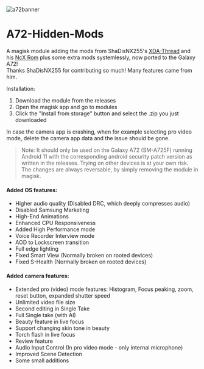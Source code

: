 ![a72banner](https://user-images.githubusercontent.com/35925402/131203435-a38477ea-4984-4994-be2b-3b317735251a.png)
# A72-Hidden-Mods
A magisk module adding the mods from ShaDisNX255's [XDA-Thread](https://forum.xda-developers.com/t/samsung-galaxy-a71-working-mods.4173295/) and his [NcX Rom](https://forum.xda-developers.com/t/rom-oneui-2-5-twrp-ncx-2-5-for-a71-sm-a715f.4174135/) plus some extra mods systemlessly, now ported to the Galaxy A72!<br/>
Thanks ShaDisNX255 for contributing so much! Many features came from him.

Installation:
1. Download the module from the releases
2. Open the magisk app and go to modules
3. Click the "Install from storage" button and select the .zip you just downloaded 

In case the camera app is crashing, when for example selecting pro video mode, delete the camera app data and the issue should be gone.

> Note: It should only be used on the Galaxy A72 (SM-A725F) running Android 11 with the corresponding android security patch version as written in the releases. Trying on other devices is at your own risk.<br/>The changes are always reversable, by simply removing the module in magisk.

#### Added OS features:
- Higher audio quality (Disabled DRC, which deeply compresses audio)
- Disabled Samsung Marketing
- High-End Animations
- Enhanced CPU Responsiveness
- Added High Performance mode
- Voice Recorder Interview mode
- AOD to Lockscreen transition
- Full edge lighting
- Fixed Smart View (Normally broken on rooted devices)
- Fixed S-Health (Normally broken on rooted devices)


#### Added camera features:
- Extended pro (video) mode features: Histogram, Focus peaking, zoom, reset button, expanded shutter speed
- Unlimited video file size
- Second editing in Single Take
- Full Single take (with AI)
- Beauty feature in live focus
- Support changing skin tone in beauty
- Torch flash in live focus
- Review feature
- Audio Input Control (In pro video mode - only internal microphone)
- Improved Scene Detection
- Some small additions
